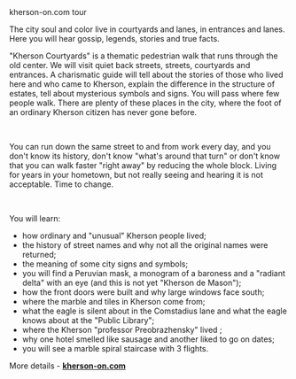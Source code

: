 <section>
    <title> Kherson courtyards </title>
    <subtitle> kherson-on.com tour </subtitle>
</section>

<imgrow>
    <pic image_file="dvor.png" alt="Courtyard" />
    <img src = "https://khers-on.com/wp-content/uploads/2021/01/vnimatelnyye-slushateli-1.jpg" alt = "" />
</imgrow>

The city soul and color live in courtyards and lanes, in entrances and lanes. Here you will hear gossip, legends, stories and true facts.

"Kherson Courtyards" is a thematic pedestrian walk that runs through the old center. We will visit quiet back streets, streets, courtyards and entrances. A charismatic guide will tell about the stories of those who lived here and who came to Kherson, explain the difference in the structure of estates, tell about mysterious symbols and signs. You will pass where few people walk. There are plenty of these places in the city, where the foot of an ordinary Kherson citizen has never gone before.

<imgrow>
    <img src = "https://khers-on.com/wp-content/uploads/2021/01/gosti-vovremya-ekskursii.jpg" alt = "" />
    <img src = "https://khers-on.com/wp-content/uploads/2021/01/kherson-udivlyayet.jpg" alt = "" />
</imgrow>

You can run down the same street to and from work every day, and you don't know its history, don't know "what's around that turn" or don't know that you can walk faster "right away" by reducing the whole block. Living for years in your hometown, but not really seeing and hearing it is not acceptable. Time to change.

<imgrow>
    <img src = "https://khers-on.com/wp-content/uploads/2021/01/1.koloritnyy-khersonskiy-dvorik.jpg" alt = "" />
    <img src = "https://khers-on.com/wp-content/uploads/2021/01/tkskursiya-khersonskimi-dvorikami.jpg" alt = "" />
</imgrow>

You will learn:

<ul> <li> how ordinary and "unusual" Kherson people lived; </li> <li> the history of street names and why not all the original names were returned; </li> <li> the meaning of some city signs and symbols; </ li > <li> you will find a Peruvian mask, a monogram of a baroness and a "radiant delta" with an eye (and this is not yet "Kherson de Mason"); </li> <li> how the front doors were built and why large windows face south; </ li > <li> where the marble and tiles in Kherson come from; </li> <li> what the eagle is silent about in the Comstadius lane and what the eagle knows about at the "Public Library"; </li> <li> where the Kherson "professor Preobrazhensky" lived ; </li> <li> why one hotel smelled like sausage and another liked to go on dates; </li> <li> you will see a marble spiral staircase with 3 flights. </li> </ul>

More details - **[kherson-on.com](https://khers-on.com/tour/teatralizovannie-dvoriki)**
